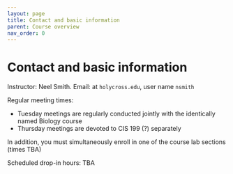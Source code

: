 ```yaml
---
layout: page
title: Contact and basic information
parent: Course overview
nav_order: 0
---
```


# Contact and basic information


Instructor: Neel Smith.  Email: at `holycross.edu`, user name `nsmith`

Regular meeting times:  

- Tuesday meetings are regularly conducted jointly with the identically named Biology course
- Thursday meetings are devoted to CIS 199 (?) separately

In addition, you must simultaneously enroll in one of the course lab sections (times TBA)

Scheduled drop-in hours: TBA
